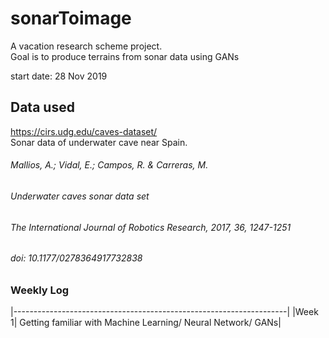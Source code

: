 # sonarToimage
A vacation research scheme project. <br>
Goal is to produce terrains from sonar data using GANs

start date: 28 Nov 2019 
## Data used

https://cirs.udg.edu/caves-dataset/ <br>
Sonar data of underwater cave near Spain. <br>
###### Mallios, A.; Vidal, E.; Campos, R. & Carreras, M. <br>
###### Underwater caves sonar data set<br>
###### The International Journal of Robotics Research, 2017, 36, 1247-1251<br>
###### doi: 10.1177/0278364917732838<br>

### Weekly Log
|--------------------------------------------------------------------|
|Week 1| Getting familiar with Machine Learning/ Neural Network/ GANs|
